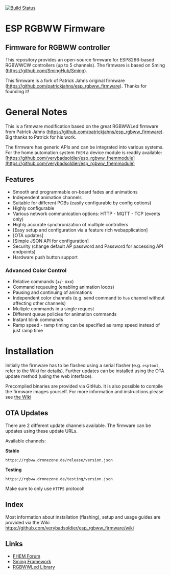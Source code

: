 [![Build Status](https://travis-ci.org/verybadsoldier/esp_rgbww_firmware.svg?branch=master)](https://travis-ci.org/verybadsoldier/esp_rgbww_firmware)

# ESP RGBWW Firmware
## Firmware for RGBWW controller
This repository provides an open-source firmware for ESP8266-based RGBWWCW controllers (up to 5 channels). The firmware is based on Sming (https://github.com/SmingHub/Sming).

This firmware is a fork of Patrick Jahns original firmware (https://github.com/patrickjahns/esp_rgbww_firmware). Thanks for founding it!

# General Notes
This is a firmware modification based on the great RGBWWLed firmware from Patrick Jahns (https://github.com/patrickjahns/esp_rgbww_firmware). Big thanks to Patrick for his work.

The firmware has generic APIs and can be integrated into various systems. For the home automation system `FHEM` a device module is readily available:
[https://github.com/verybadsoldier/esp_rgbww_fhemmodule](https://github.com/verybadsoldier/esp_rgbww_fhemmodule)


## Features
 * Smooth and programmable on-board fades and animations
 * Independent animation channels
 * Suitable for different PCBs (easily configurable by config options)
 * Highly configurable
 * Various network communication options: HTTP - MQTT - TCP (events only)
 * Highly accurate synchronization of multiple controllers
 * [Easy setup and configuration via a feature rich webapplication]
 * [OTA updates]
 * [Simple JSON API for configuration]
 * Security (change default AP password and Password for accessing API endpoints)
 * Hardware push button support
 
### Advanced Color Control
* Relative commands (+/- xxx)
* Command requeuing (enabling animation loops)
* Pausing and continuing of animations
* Independent color channels (e.g. send command to `hue` channel without affecting other channels)
* Multiple commands in a single request
* Different queue policies for animation commands
* Instant blink commands
* Ramp speed - ramp timing can be specified as ramp speed instead of just ramp time

# Installation
Initially the firmware has to be flashed using a serial flasher (e.g. `esptool`, refer to the Wiki for details). Further updates can be installed using the OTA update method (using the web interface).

Precompiled binaries are provided via GitHub. It is also possible to compile the firmware images yourself. 
For more information and instructions please see [the Wiki](https://github.com/verybadsoldier/esp_rgbww_firmware/wiki/1.1-Flashing)

## OTA Updates 

There are 2 different update channels available. The firmware can be updates using these update URLs.

Available channels:

**Stable**

`https://rgbww.dronezone.de/release/version.json`

**Testing**

`https://rgbww.dronezone.de/testing/version.json`

Make sure to only use `HTTPS` protocol! 

## Index
Most information about installation (flashing), setup and usage guides are provided via the Wiki
https://github.com/verybadsoldier/esp_rgbww_firmware/wiki


## Links

- [FHEM Forum](https://forum.fhem.de/index.php?topic=70738.0)
- [Sming Framework](https://github.com/SmingHub/Sming)
- [RGBWWLed Library](https://github.com/verybadsoldier/RGBWWLed)
